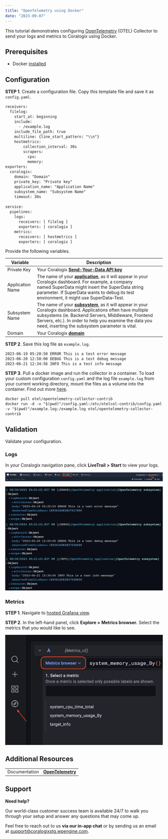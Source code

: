 ```yaml
---
title: "OpenTelemetry using Docker"
date: "2023-09-07"
---
```


This tutorial demonstrates configuring [OpenTelemetry](https://coralogixstg.wpengine.com/docs/opentelemetry/) (OTEL) Collector to send your logs and metrics to Coralogix using Docker.

## Prerequisites

- Docker [installed](https://docs.docker.com/engine/install/)

## Configuration

**STEP 1**. Create a configuration file. Copy this template file and save it as `config.yaml`.

```
receivers:
  filelog:
    start_at: beginning
    include:
      - /example.log
    include_file_path: true
    multiline: {line_start_pattern: "\\n"}
	hostmetrics:
	    collection_interval: 30s
	    scrapers:
	      cpu:
	      memory:
exporters:
  coralogix:
    domain: "Domain"
    private_key: "Private key"
    application_name: "Application Name"
    subsystem_name: "Subsystem Name"
    timeout: 30s

service:
  pipelines:
    logs:
      receivers: [ filelog ]
      exporters: [ coralogix ]
    metrics:
      receivers: [ hostmetrics ]
      exporters: [ coralogix ]

```

Provide the following variables.

| Variable | Description |
| --- | --- |
| Private Key | Your Coralogix [**Send-Your-Data API key**](https://coralogixstg.wpengine.com/docs/send-your-data-api-key/) |
| Application Name | The name of your [**application**](https://coralogixstg.wpengine.com/docs/application-and-subsystem-names/), as it will appear in your Coralogix dashboard. For example, a company named SuperData might insert the SuperData string parameter. If SuperData wants to debug its test environment, it might use SuperData–Test. |
| Subsystem Name | The name of your [**subsystem**](https://coralogixstg.wpengine.com/docs/application-and-subsystem-names/), as it will appear in your Coralogix dashboard. Applications often have multiple subsystems (ie. Backend Servers, Middleware, Frontend Servers, etc.). In order to help you examine the data you need, inserting the subsystem parameter is vital. |
| Domain | Your Coralogix **[domain](https://coralogixstg.wpengine.com/docs/coralogix-domain/)** |

**STEP 2**. Save this log file as `example.log`.

```
2023-06-19 05:20:50 ERROR This is a test error message
2023-06-20 12:50:00 DEBUG This is a test debug message
2023-06-21 12:34:56 INFO This is a test info message

```

**STEP 3**. Pull a docker image and run the collector in a container. To load your custom configuration `config.yaml` and the log file `example.log` from your current working directory, mount the files as a volume into the container. Find out more [here](https://opentelemetry.io/docs/collector/getting-started/#docker).

```
docker pull otel/opentelemetry-collector-contrib
docker run -d -v "$(pwd)"/config.yaml:/etc/otelcol-contrib/config.yaml -v "$(pwd)"/example.log:/example.log otel/opentelemetry-collector-contrib
```

## **Validation**

Validate your configuration.

### Logs

In your Coralogix navigation pane, click **LiveTrail** **\> Start** to view your logs.

![Otel Coralogix logs](images/Untitled-1024x59.jpeg)

![Otel Coralogix logs](images/Untitled-18-1024x675.png)

### Metrics

**STEP 1**. Navigate to [hosted Grafana view](https://coralogixstg.wpengine.com/docs/hosted-grafana-view/).

**STEP 2**. In the left-hand panel, click **Explore > Metrics browser.** Select the metrics that you would like to see.

![Otel Coralogix metrics](images/Untitled-1-1.jpeg)

## Additional Resources

<table><tbody><tr><td>Documentation</td><td><a href="https://coralogixstg.wpengine.com/docs/opentelemetry/"><strong>OpenTelemetry</strong></a></td></tr></tbody></table>

## **Support**

**Need help?**

Our world-class customer success team is available 24/7 to walk you through your setup and answer any questions that may come up.

Feel free to reach out to us **via our in-app chat** or by sending us an email at [support@coralogixstg.wpengine.com](mailto:support@coralogixstg.wpengine.com).
